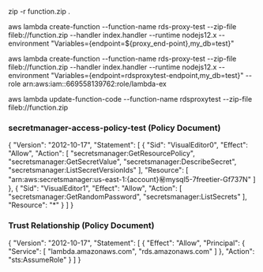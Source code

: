 
zip -r function.zip .


aws lambda create-function --function-name rds-proxy-test --zip-file fileb://function.zip --handler index.handler --runtime nodejs12.x --environment "Variables={endpoint=${proxy_end-point},my_db=test}" 

aws lambda create-function --function-name rds-proxy-test --zip-file fileb://function.zip --handler index.handler --runtime nodejs12.x --environment "Variables={endpoint=rdsproxytest-endpoint,my_db=test}" --role arn:aws:iam::669558139762:role/lambda-ex


aws lambda update-function-code --function-name rdsproxytest --zip-file fileb://function.zip



### secretmanager-access-policy-test (Policy Document)

{
    "Version": "2012-10-17",
    "Statement": [
        {
            "Sid": "VisualEditor0",
            "Effect": "Allow",
            "Action": [
                "secretsmanager:GetResourcePolicy",
                "secretsmanager:GetSecretValue",
                "secretsmanager:DescribeSecret",
                "secretsmanager:ListSecretVersionIds"
            ],
            "Resource": [
                "arn:aws:secretsmanager:us-east-1:{account}:secret:mysql5-7freetier-Gf737N"
            ]
        },
        {
            "Sid": "VisualEditor1",
            "Effect": "Allow",
            "Action": [
                "secretsmanager:GetRandomPassword",
                "secretsmanager:ListSecrets"
            ],
            "Resource": "*"
        }
    ]
}

### Trust Relationship (Policy Document)

{
  "Version": "2012-10-17",
  "Statement": [
    {
      "Effect": "Allow",
      "Principal": {
        "Service": [
          "lambda.amazonaws.com",
          "rds.amazonaws.com"
        ]
      },
      "Action": "sts:AssumeRole"
    }
  ]
}
